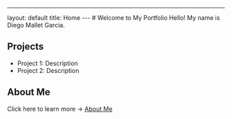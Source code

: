 ---
layout: default
title: Home
--- # Welcome to My Portfolio Hello! My name is Diego Mallet Garcia.
## Projects
- Project 1: Description
- Project 2: Description
## About Me
Click here to learn more → [About Me](about.md)
